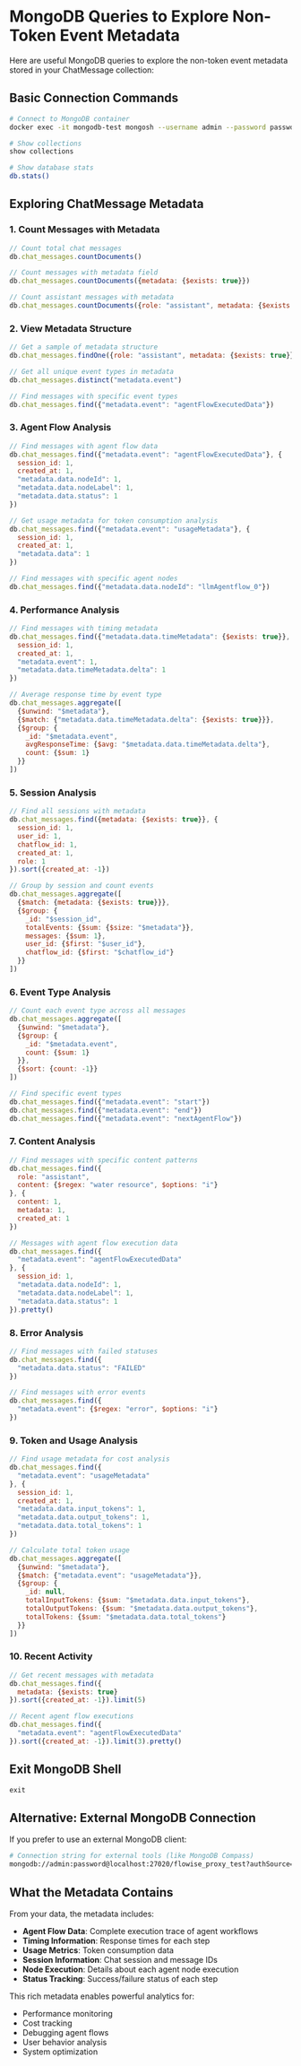 # MongoDB Queries to Explore Non-Token Event Metadata

Here are useful MongoDB queries to explore the non-token event metadata stored in your ChatMessage collection:

## Basic Connection Commands

```bash
# Connect to MongoDB container
docker exec -it mongodb-test mongosh --username admin --password password --authenticationDatabase admin flowise_proxy_test

# Show collections
show collections

# Show database stats
db.stats()
```

## Exploring ChatMessage Metadata

### 1. Count Messages with Metadata
```javascript
// Count total chat messages
db.chat_messages.countDocuments()

// Count messages with metadata field
db.chat_messages.countDocuments({metadata: {$exists: true}})

// Count assistant messages with metadata
db.chat_messages.countDocuments({role: "assistant", metadata: {$exists: true}})
```

### 2. View Metadata Structure
```javascript
// Get a sample of metadata structure
db.chat_messages.findOne({role: "assistant", metadata: {$exists: true}}, {metadata: 1, _id: 0})

// Get all unique event types in metadata
db.chat_messages.distinct("metadata.event")

// Find messages with specific event types
db.chat_messages.find({"metadata.event": "agentFlowExecutedData"})
```

### 3. Agent Flow Analysis
```javascript
// Find messages with agent flow data
db.chat_messages.find({"metadata.event": "agentFlowExecutedData"}, {
  session_id: 1, 
  created_at: 1, 
  "metadata.data.nodeId": 1,
  "metadata.data.nodeLabel": 1,
  "metadata.data.status": 1
})

// Get usage metadata for token consumption analysis
db.chat_messages.find({"metadata.event": "usageMetadata"}, {
  session_id: 1,
  created_at: 1,
  "metadata.data": 1
})

// Find messages with specific agent nodes
db.chat_messages.find({"metadata.data.nodeId": "llmAgentflow_0"})
```

### 4. Performance Analysis
```javascript
// Find messages with timing metadata
db.chat_messages.find({"metadata.data.timeMetadata": {$exists: true}}, {
  session_id: 1,
  created_at: 1,
  "metadata.event": 1,
  "metadata.data.timeMetadata.delta": 1
})

// Average response time by event type
db.chat_messages.aggregate([
  {$unwind: "$metadata"},
  {$match: {"metadata.data.timeMetadata.delta": {$exists: true}}},
  {$group: {
    _id: "$metadata.event",
    avgResponseTime: {$avg: "$metadata.data.timeMetadata.delta"},
    count: {$sum: 1}
  }}
])
```

### 5. Session Analysis
```javascript
// Find all sessions with metadata
db.chat_messages.find({metadata: {$exists: true}}, {
  session_id: 1,
  user_id: 1,
  chatflow_id: 1,
  created_at: 1,
  role: 1
}).sort({created_at: -1})

// Group by session and count events
db.chat_messages.aggregate([
  {$match: {metadata: {$exists: true}}},
  {$group: {
    _id: "$session_id",
    totalEvents: {$sum: {$size: "$metadata"}},
    messages: {$sum: 1},
    user_id: {$first: "$user_id"},
    chatflow_id: {$first: "$chatflow_id"}
  }}
])
```

### 6. Event Type Analysis
```javascript
// Count each event type across all messages
db.chat_messages.aggregate([
  {$unwind: "$metadata"},
  {$group: {
    _id: "$metadata.event",
    count: {$sum: 1}
  }},
  {$sort: {count: -1}}
])

// Find specific event types
db.chat_messages.find({"metadata.event": "start"})
db.chat_messages.find({"metadata.event": "end"})
db.chat_messages.find({"metadata.event": "nextAgentFlow"})
```

### 7. Content Analysis
```javascript
// Find messages with specific content patterns
db.chat_messages.find({
  role: "assistant",
  content: {$regex: "water resource", $options: "i"}
}, {
  content: 1,
  metadata: 1,
  created_at: 1
})

// Messages with agent flow execution data
db.chat_messages.find({
  "metadata.event": "agentFlowExecutedData"
}, {
  session_id: 1,
  "metadata.data.nodeId": 1,
  "metadata.data.nodeLabel": 1,
  "metadata.data.status": 1
}).pretty()
```

### 8. Error Analysis
```javascript
// Find messages with failed statuses
db.chat_messages.find({
  "metadata.data.status": "FAILED"
})

// Find messages with error events
db.chat_messages.find({
  "metadata.event": {$regex: "error", $options: "i"}
})
```

### 9. Token and Usage Analysis
```javascript
// Find usage metadata for cost analysis
db.chat_messages.find({
  "metadata.event": "usageMetadata"
}, {
  session_id: 1,
  created_at: 1,
  "metadata.data.input_tokens": 1,
  "metadata.data.output_tokens": 1,
  "metadata.data.total_tokens": 1
})

// Calculate total token usage
db.chat_messages.aggregate([
  {$unwind: "$metadata"},
  {$match: {"metadata.event": "usageMetadata"}},
  {$group: {
    _id: null,
    totalInputTokens: {$sum: "$metadata.data.input_tokens"},
    totalOutputTokens: {$sum: "$metadata.data.output_tokens"},
    totalTokens: {$sum: "$metadata.data.total_tokens"}
  }}
])
```

### 10. Recent Activity
```javascript
// Get recent messages with metadata
db.chat_messages.find({
  metadata: {$exists: true}
}).sort({created_at: -1}).limit(5)

// Recent agent flow executions
db.chat_messages.find({
  "metadata.event": "agentFlowExecutedData"
}).sort({created_at: -1}).limit(3).pretty()
```

## Exit MongoDB Shell
```javascript
exit
```

## Alternative: External MongoDB Connection

If you prefer to use an external MongoDB client:

```bash
# Connection string for external tools (like MongoDB Compass)
mongodb://admin:password@localhost:27020/flowise_proxy_test?authSource=admin
```

## What the Metadata Contains

From your data, the metadata includes:
- **Agent Flow Data**: Complete execution trace of agent workflows
- **Timing Information**: Response times for each step
- **Usage Metrics**: Token consumption data
- **Session Information**: Chat session and message IDs
- **Node Execution**: Details about each agent node execution
- **Status Tracking**: Success/failure status of each step

This rich metadata enables powerful analytics for:
- Performance monitoring
- Cost tracking
- Debugging agent flows
- User behavior analysis
- System optimization
